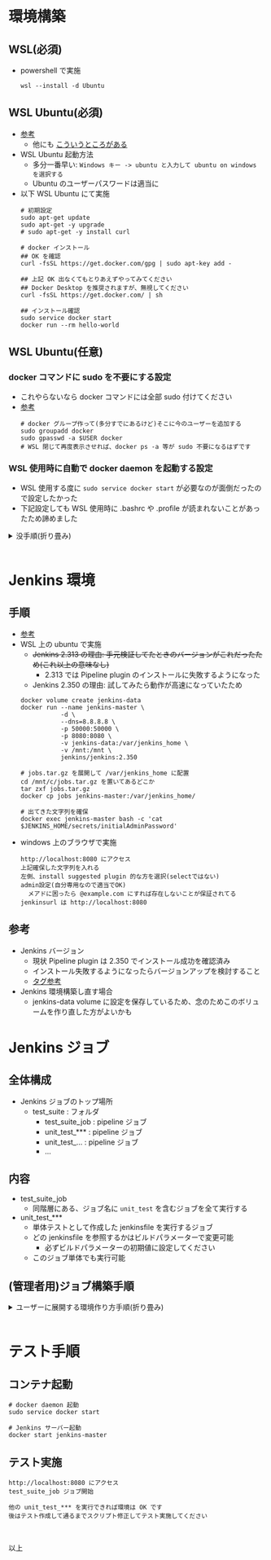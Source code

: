 # 環境構築
## WSL(必須)
- powershell で実施
  ```
  wsl --install -d Ubuntu
  ```

## WSL Ubuntu(必須)
- [参考](https://docs.docker.jp/linux/step_one.html)
  - 他にも [こういうところがある](https://zenn.dev/taiga533/articles/11f1b21ef4a5ff)
- WSL Ubuntu 起動方法
  - 多分一番早い: `Windows キー -> ubuntu と入力して ubuntu on windows を選択する`
  - Ubuntu のユーザーパスワードは適当に
- 以下 WSL Ubuntu にて実施
  ```
  # 初期設定
  sudo apt-get update
  sudo apt-get -y upgrade
  # sudo apt-get -y install curl
  
  # docker インストール
  ## OK を確認
  curl -fsSL https://get.docker.com/gpg | sudo apt-key add -
  
  ## 上記 OK 出なくてもとりあえずやってみてください
  ## Docker Desktop を推奨されますが、無視してください
  curl -fsSL https://get.docker.com/ | sh
  
  ## インストール確認
  sudo service docker start
  docker run --rm hello-world
  ```

## WSL Ubuntu(任意)
### docker コマンドに sudo を不要にする設定
- これやらないなら docker コマンドには全部 sudo 付けてください
- [参考](https://qiita.com/DQNEO/items/da5df074c48b012152ee)
  ```
  # docker グループ作って(多分すでにあるけど)そこに今のユーザーを追加する
  sudo groupadd docker
  sudo gpasswd -a $USER docker
  # WSL 閉じて再度表示させれば、docker ps -a 等が sudo 不要になるはずです
  ```

### WSL 使用時に自動で docker daemon を起動する設定
- WSL 使用する度に `sudo service docker start` が必要なのが面倒だったので設定したかった
- 下記設定しても WSL 使用時に .bashrc や .profile が読まれないことがあったため諦めました

<details><summary>没手順(折り畳み)</summary><div>

- [参考](https://zenn.dev/taiga533/articles/11f1b21ef4a5ff)
  ```
  # daemon 起動コマンドの sudo でのパスワード入力回避設定
  sudo visudo
  # エディタにて以下追記して保存(ユーザー名は Ubuntu のもの)
  # GNU エディタの場合、Ctrl + x -> y で保存して終了
  ユーザー名 ALL=NOPASSWD: /usr/sbin/service docker start, /usr/sbin/service docker stop, /usr/sbin/service docker restart
  
  # WSL 使用時の docker daemon 起動設定
  sudo vim $HOME/.bashrc
  # 以下追記して保存
  service docker status > /dev/null 2>&1
  if [ $? = 1 ]; then
    sudo service docker start
  fi
  
  # Ubuntu on WSL でターミナルログイン時に .bashrc を読み込ませる設定
  sudo vim $HOME/.bash_profile
  # 以下記載して保存
  if [[ -f ~/.bashrc ]] ; then
    . ~/.bashrc
  fi
  ```

</div></details>

<br>

# Jenkins 環境
## 手順
- [参考](https://batmat.net/2018/09/07/how-to-run-and-upgrade-jenkins-using-the-official-docker-image/)
- WSL 上の ubuntu で実施
  - ~~Jenkins 2.313 の理由: 手元検証してたときのバージョンがこれだったため(これ以上の意味なし)~~
    - 2.313 では Pipeline plugin のインストールに失敗するようになった
  - Jenkins 2.350 の理由: 試してみたら動作が高速になっていたため
  ```
  docker volume create jenkins-data
  docker run --name jenkins-master \
             -d \
             --dns=8.8.8.8 \
             -p 50000:50000 \
             -p 8080:8080 \
             -v jenkins-data:/var/jenkins_home \
             -v /mnt:/mnt \
             jenkins/jenkins:2.350
  
  # jobs.tar.gz を展開して /var/jenkins_home に配置
  cd /mnt/c/jobs.tar.gz を置いてあるどこか
  tar zxf jobs.tar.gz
  docker cp jobs jenkins-master:/var/jenkins_home/

  # 出てきた文字列を確保
  docker exec jenkins-master bash -c 'cat $JENKINS_HOME/secrets/initialAdminPassword'
  ```
- windows 上のブラウザで実施
  ```
  http://localhost:8080 にアクセス
  上記確保した文字列を入れる
  左側、install suggested plugin 的な方を選択(selectではない)
  admin設定(自分専用なので適当でOK)
    メアドに困ったら @example.com にすれば存在しないことが保証されてる
  jenkinsurl は http://localhost:8080
  ```

## 参考
- Jenkins バージョン
  - 現状 Pipeline plugin は 2.350 でインストール成功を確認済み
  - インストール失敗するようになったらバージョンアップを検討すること
  - [タグ参考](https://hub.docker.com/r/jenkins/jenkins)
- Jenkins 環境構築し直す場合
  - jenkins-data volume に設定を保存しているため、念のためこのボリュームを作り直した方がよいかも

# Jenkins ジョブ
## 全体構成
- Jenkins ジョブのトップ場所
  - test_suite : フォルダ
    - test_suite_job : pipeline ジョブ
    - unit_test_***  : pipeline ジョブ
    - unit_test_...  : pipeline ジョブ
    - ...

## 内容
- test_suite_job
  - 同階層にある、ジョブ名に `unit_test` を含むジョブを全て実行する
- unit_test_***
  - 単体テストとして作成した jenkinsfile を実行するジョブ
  - どの jenkinsfile を参照するかはビルドパラメーターで変更可能
    - 必ずビルドパラメーターの初期値に設定してください
  - このジョブ単体でも実行可能

## (管理者用)ジョブ構築手順

<details><summary>ユーザーに展開する環境作り方手順(折り畳み)</summary><div>

- 手元の Jenkins 環境でジョブ作成
  - test_suite : フォルダ、Jenkins のトップに作ること
    - test_suite_job
      - パイプラインジョブ
      - ビルドパラメーター: なし
      - Pipeline script
        - Script 本文: `/mnt/c/ ... /test_suite_job.jenkinsfile` の中身をコピペ
        - `use sandbox` のチェックは外す
    - unit_test_***
      - 名前はテスト対象のスクリプト名にしておくとわかりやすくなる
      - パイプラインジョブ
      - ビルドパラメーター
        - TEST_TARGET_JOB_JENKINSFILE_PATH
          - 文字列
          - 初期値: `/mnt/c/ ... /テストしたいもの.jenkinsfile`
        - UNIT_TEST_JENKINSFILE_PATH
          - 文字列
          - 初期値: `/mnt/c/ ... /unit_test_テストしたいもの.jenkinsfile`
        - COMMON_JENKINSFILE_PATH
          - 文字列
          - 初期値: `/mnt/c/ ... /common.jenkinsfile`
      - Pipeline script
        - Script 本文: `/mnt/c/ ... /call_unit_test.jenkinsfile` の中身をコピペ
        - `use sandbox` のチェックは外す
- test_suite_job を実行して動作に問題ないことを確認
- 以下を実行し、jobs フォルダを確保して圧縮
  ```
  docker exec jenkins-master cp -r /var/jenkins_home/jobs /mnt/c/どこか
  cd /mnt/c/どこか
  tar zcf jobs.tar.gz jobs
  ```
- この jobs.tar.gz をユーザーに展開

</div></details>

<br>

# テスト手順
## コンテナ起動
```
# docker daemon 起動
sudo service docker start

# Jenkins サーバー起動
docker start jenkins-master
```

## テスト実施
```
http://localhost:8080 にアクセス
test_suite_job ジョブ開始

他の unit_test_*** を実行できれば環境は OK です
後はテスト作成して通るまでスクリプト修正してテスト実施してください
```

<br>

以上
